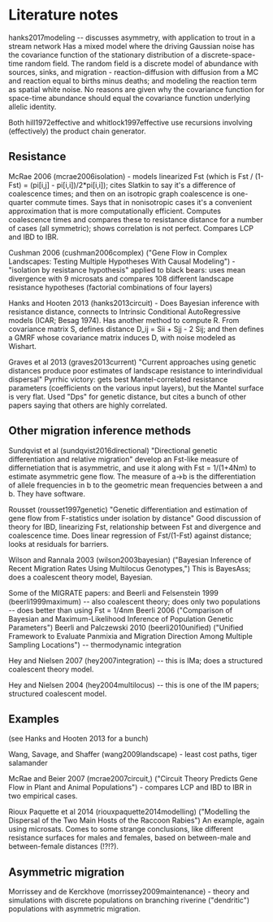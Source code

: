 
# Literature notes

hanks2017modeling -- discusses asymmetry, with application to trout in a stream network
    Has a mixed model where the driving Gaussian noise has the covariance function 
    of the stationary distribution of a discrete-space-time random field.
    The random field is a discrete model of abundance with sources, sinks, and migration -
    reaction-diffusion with diffusion from a MC and reaction equal to births minus deaths;
    and modeling the reaction term as spatial white noise.
    No reasons are given why the covariance function for space-time abundance should equal
    the covariance function underlying allelic identity.

Both hill1972effective and whitlock1997effective use recursions involving (effectively) the product chain generator.

## Resistance

McRae 2006 (mcrae2006isolation) - models linearized Fst (which is Fst / (1-Fst) = (pi[i,j] - pi[i,i])/2*pi[i,i]);
    cites Slatkin to say it's a difference of coalescence times;
    and then on an isotropic graph coalescence is one-quarter commute times.
    Says that in nonisotropic cases it's a convenient approximation
    that is more computationally efficient.
    Computes coalescence times and compares these to resistance distance
    for a number of cases (all symmetric);
    shows correlation is not perfect.
    Compares LCP and IBD to IBR.

Cushman 2006 (cushman2006complex) ("Gene Flow in Complex Landscapes: Testing Multiple Hypotheses With
    Causal Modeling") - "isolation by resistance hypothesis"
    applied to black bears: uses mean divergence with 9 microsats
    and compares 108 different landscape resistance hypotheses
    (factorial combinations of four layers)

Hanks and Hooten 2013 (hanks2013circuit) - Does Bayesian inference with resistance distance,
    connects to Intrinsic Conditional AutoRegressive models (ICAR; Besag 1974).
    Has another method to compute R.
    From covariance matrix S, defines distance D_ij = Sii + Sjj - 2 Sij;
    and then defines a GMRF whose covariance matrix induces D,
    with noise modeled as Wishart.

Graves et al 2013 (graves2013current) "Current approaches using genetic distances produce poor estimates of landscape resistance to interindividual dispersal"
    Pyrrhic victory: gets best Mantel-correlated resistance parameters
    (coefficients on the various input layers),
    but the Mantel surface is very flat. Used "Dps" for genetic distance, 
    but cites a bunch of other papers saying that others are highly correlated.

## Other migration inference methods

Sundqvist et al (sundqvist2016directional) "Directional genetic differentiation and relative migration"
    develop an Fst-like measure of differnetiation that is asymmetric,
    and use it along with Fst = 1/(1+4Nm) to estimate asymmetric gene flow.
    The measure of a->b is the differentiation of allele frequencies
    in b to the geometric mean frequencies between a and b.
    They have software.

Rousset (rousset1997genetic) "Genetic differentiation and estimation of gene flow from F-statistics under isolation by distance"
    Good discussion of theory for IBD, linearizing Fst, relationship between Fst and divergence and coalescence time.
    Does linear regression of Fst/(1-Fst) against distance; looks at residuals for barriers.

Wilson and Rannala 2003 (wilson2003bayesian) ("Bayesian Inference of Recent Migration Rates Using Multilocus Genotypes,")
    This is BayesAss; does a coalescent theory model, Bayesian.

Some of the MIGRATE papers:
    and Beerli and Felsenstein 1999 (beerli1999maximum) -- also coalescent theory; does only two populations -- does better than using Fst = 1/4nm
    Beerli 2006 ("Comparison of Bayesian and Maximum-Likelihood Inference of Population Genetic Parameters")
    Beerli and Palczewski 2010 (beerli2010unified) ("Unified Framework to Evaluate Panmixia and Migration Direction Among Multiple Sampling Locations") -- thermodynamic integration

Hey and Nielsen 2007 (hey2007integration) -- this is IMa;
    does a structured coalescent theory model.

Hey and Nielsen 2004 (hey2004multilocus) -- this is one of the IM papers; structured coalescent model.

## Examples

(see Hanks and Hooten 2013 for a bunch)

Wang, Savage, and Shaffer (wang2009landscape) - least cost paths, tiger salamander

McRae and Beier 2007 (mcrae2007circuit,) ("Circuit Theory Predicts Gene Flow in Plant
    and Animal Populations") - compares LCP and IBD to IBR in two empirical cases.


Rioux Paquette et al 2014 (riouxpaquette2014modelling) ("Modelling the Dispersal of the Two Main Hosts of the Raccoon Rabies")
    An example, again using microsats.
    Comes to some strange conclusions, like different resistance surfaces for males and females,
    based on between-male and between-female distances (!?!?).

## Asymmetric migration

Morrissey and de Kerckhove (morrissey2009maintenance) - theory and simulations with discrete populations
    on branching riverine ("dendritic") populations with asymmetric migration.
